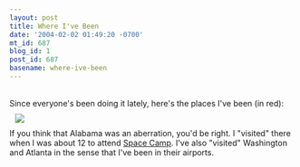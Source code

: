```yaml
---
layout: post
title: Where I've Been
date: '2004-02-02 01:49:20 -0700'
mt_id: 687
blog_id: 1
post_id: 687
basename: where-ive-been
---
```

<br />Since everyone's been doing it lately, here's the places I've been (in red):<img src="http://www.world66.com/myworld66/visitedStates/statemap?visited=ALAZCANVORUT" align="center" style="margin:10px;" /><br />If you think that Alabama was an aberration, you'd be right. I "visited" there when I was about 12 to attend <a href="http://www.spacecamp.com/">Space Camp</a>. I've also "visited" Washington and Atlanta in the sense that I've been in their airports.<br /><br /><br />
